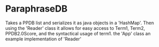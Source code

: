 # ParaphraseDB

Takes a PPDB list and serializes it as java objects in a 'HashMap'. Then using the 'Reader' class it allows for easy access to Term1, Term2, PPDB2.0Score, and the syntactical usage of term1. the 'App' class an example implementation of 'Reader'
